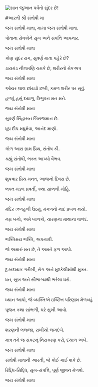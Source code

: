 ![સાન જુઆન પર્વતો સુંદર છે!](lib/assets/images/artis/img.png "સાન જુઆન પર્વતો")

#આરતી શ્રી સંતોષી મા

જય સંતોષી માતા, માયા જય સંતોષી માતા.

પોતાના સેવકોને સુખ અને સંપત્તિ આપનાર.

જય સંતોષી માતા

કોણ સુંદર રાગ, સુવર્ણ માતા પહેરે છે?

ડાયમંડ નીલમણિ ચમકે છે, શરીરનો મેકઅપ

જય સંતોષી માતા

ઓચર લાલ છાંયડો છબી, કમળ શરીર પર સૂવું.

હળવું હસું દયાળુ, ત્રિભુવન મન મને.

જય સંતોષી માતા

સુવર્ણ સિંહાસન બિરાજમાન છે.

ધૂપ દીપ મધુમેવા, આનંદ માણો.

જય સંતોષી માતા

ગોળ આરા ગ્રામ પ્રિય, સંતોષ કી.

કહ્યું સંતોષી, ભક્ત આપ્યો વૈભવ.

જય સંતોષી માતા

શુક્રવાર પ્રિય મનત, આજનો દિવસ છે.

ભક્ત મંડળ પ્રવર્તી, કથા સાંભળી મોહિ.

જય સંતોષી માતા

મંદિર ઝળહળી ઉઠ્યું, મંગળનો નાદ પ્રબળ થયો.

નમ્ર બનો, અમે બાળકો, ચારણના માથાના વાળંદ.

જય સંતોષી માતા

ભક્તિમય ભક્તિ, અપનાવી.

જે અમારું મન છે, તે અમને ફળ આપો.

જય સંતોષી માતા

દુ:ખદાયક ગરીબી, રોગ અને મુશ્કેલીમાંથી મુક્ત.

ધન, સુખ અને સૌભાગ્યથી ભરેલા ઘરો.

જય સંતોષી માતા

ધ્યાન આપો, જે વ્યક્તિએ ઇચ્છિત પરિણામ મેળવ્યું.

પૂજન કથા સાંભળી, ઘરે સુખી આવો.

જય સંતોષી માતા

શરણની લજ્જા, રાખીયો જગદંબે.

માત્ર તમે જ સંકટનું નિરાકરણ કરો, દયાળ અંબે.

જય સંતોષી માતા

સંતોષી માતાની આરતી, જે કોઈ ગાઈ શકે છે.

રિદ્ધિ-સિદ્ધિ, સુખ-સંપત્તિ, પૂર્ણ જીવન મેળવો.

જય સંતોષી માતા